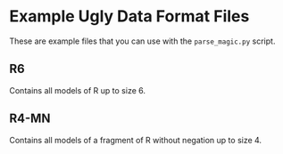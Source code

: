 # Example Ugly Data Format Files

These are example files that you can use with the `parse_magic.py` script.

## R6

Contains all models of R up to size 6.

## R4-MN

Contains all models of a fragment of R without negation up to size 4.
